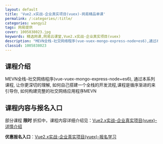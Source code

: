 ```yaml
---
layout: default
title: 'Vue2.x实战-企业真实项目(vuex)-网易精品单课'
permalink: /:categories/:title/
categories: wangyi2
tags: 网易提供
cover: 1005838023.jpg
keywords: 精选网课,网易云课堂,Vue2.x实战-企业真实项目(vuex)
description: "MEVN全栈-社交网络程序(vue-vuex-mongo-express-node+es6),通过本系列课程,让你更深切的理解,如何自己搭建一个全栈的开发流程,课程是循序渐进的来引导你,如何"
classid: 1005838023
---
```


## 课程介绍

MEVN全栈-社交网络程序(vue-vuex-mongo-express-node+es6), 
通过本系列课程, 让你更深切的理解, 如何自己搭建一个全栈的开发流程,课程是循序渐进的来引导你, 如何构建完整的社交网络应用程序MEVN

## 课程内容与报名入口

部分课程 **限时** 折扣中，课程内容详细介绍见：[Vue2.x实战-企业真实项目(vuex)-详情介绍](https://study.163.com/course/introduction/1005838023.htm?share=1&shareId=1025206652&utm_campaign=share&utm_medium=iphoneShare&utm_source=&utm_u=1025206652)

**优惠报名入口**：[Vue2.x实战-企业真实项目(vuex)-报名学习](https://study.163.com/course/introduction/1005838023.htm?share=1&shareId=1025206652&utm_campaign=share&utm_medium=iphoneShare&utm_source=&utm_u=1025206652)

